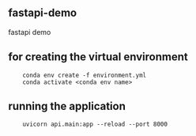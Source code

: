 ## fastapi-demo

fastapi demo

## for creating the virtual environment

```
    conda env create -f environment.yml
    conda activate <conda env name>
```


## running the application
```
    uvicorn api.main:app --reload --port 8000
```